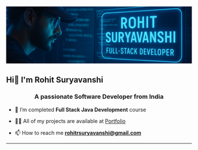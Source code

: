 ![image alt](https://github.com/Suryavanshirohit/Suryavanshirohit/blob/c2226980c2aa6de15743873908289a88432e93b1/GitIMG.png)
                           
 ##  **Hi👋 I'm Rohit Suryavanshi**
                                              
 <h3 align="center">A passionate Software Developer from India</h3>
<ul dir="auto">
<li>
<p dir="auto">🌱 I’m completed <strong>Full Stack Java Development</strong> course</p>
</li>
<li>
<p dir="auto">👨‍💻 All of my projects are available at <a href="https://aesthetic-selkie-c45d58.netlify.app/">Portfolio</a></p>
</li>
<li>
<p dir="auto">📫 How to reach me <strong><a href="mailto:rohitrsuryavanshi@gmail.com">rohitrsuryavanshi@gmail.com</a></strong></p>
</li>
</ul>
<hr></hr>
<!--
**Suryavanshirohit/Suryavanshirohit** is a ✨ _special_ ✨ repository because its `README.md` (this file) appears on your GitHub profile.

Here are some ideas to get you started:

- 🔭 I’m currently working on ...
- 🌱 I’m currently learning ...
- 👯 I’m looking to collaborate on ...
- 🤔 I’m looking for help with ...
- 💬 Ask me about ...
- 📫 How to reach me: ...
- 😄 Pronouns: ...
- ⚡ Fun fact: ...
-->
